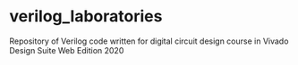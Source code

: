 # verilog_laboratories
Repository of Verilog code written for digital circuit design course in Vivado Design Suite Web Edition 2020
